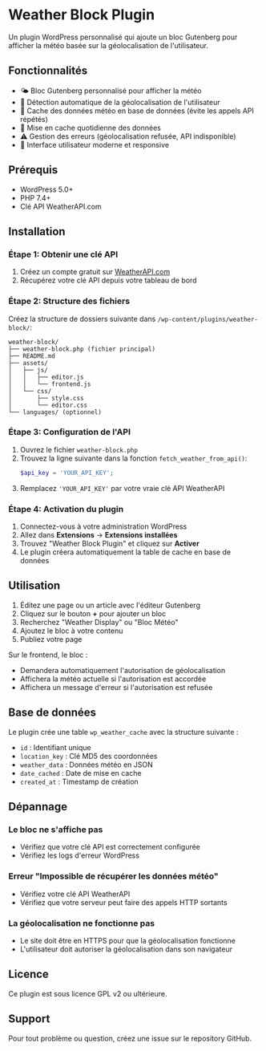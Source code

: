 # Weather Block Plugin

Un plugin WordPress personnalisé qui ajoute un bloc Gutenberg pour afficher la météo basée sur la géolocalisation de l'utilisateur.

## Fonctionnalités

-   🌤️ Bloc Gutenberg personnalisé pour afficher la météo
-   📍 Détection automatique de la géolocalisation de l'utilisateur
-   💾 Cache des données météo en base de données (évite les appels API répétés)
-   🔄 Mise en cache quotidienne des données
-   ⚠️ Gestion des erreurs (géolocalisation refusée, API indisponible)
-   🎨 Interface utilisateur moderne et responsive

## Prérequis

-   WordPress 5.0+
-   PHP 7.4+
-   Clé API WeatherAPI.com

## Installation

### Étape 1: Obtenir une clé API

1. Créez un compte gratuit sur [WeatherAPI.com](https://www.weatherapi.com/)
2. Récupérez votre clé API depuis votre tableau de bord

### Étape 2: Structure des fichiers

Créez la structure de dossiers suivante dans `/wp-content/plugins/weather-block/`:

```
weather-block/
├── weather-block.php (fichier principal)
├── README.md
├── assets/
│   ├── js/
│   │   ├── editor.js
│   │   └── frontend.js
│   └── css/
│       ├── style.css
│       └── editor.css
└── languages/ (optionnel)
```

### Étape 3: Configuration de l'API

1. Ouvrez le fichier `weather-block.php`
2. Trouvez la ligne suivante dans la fonction `fetch_weather_from_api()`:
    ```php
    $api_key = 'YOUR_API_KEY';
    ```
3. Remplacez `'YOUR_API_KEY'` par votre vraie clé API WeatherAPI

### Étape 4: Activation du plugin

1. Connectez-vous à votre administration WordPress
2. Allez dans **Extensions** → **Extensions installées**
3. Trouvez "Weather Block Plugin" et cliquez sur **Activer**
4. Le plugin créera automatiquement la table de cache en base de données

## Utilisation

1. Éditez une page ou un article avec l'éditeur Gutenberg
2. Cliquez sur le bouton **+** pour ajouter un bloc
3. Recherchez "Weather Display" ou "Bloc Météo"
4. Ajoutez le bloc à votre contenu
5. Publiez votre page

Sur le frontend, le bloc :

-   Demandera automatiquement l'autorisation de géolocalisation
-   Affichera la météo actuelle si l'autorisation est accordée
-   Affichera un message d'erreur si l'autorisation est refusée

## Base de données

Le plugin crée une table `wp_weather_cache` avec la structure suivante :

-   `id` : Identifiant unique
-   `location_key` : Clé MD5 des coordonnées
-   `weather_data` : Données météo en JSON
-   `date_cached` : Date de mise en cache
-   `created_at` : Timestamp de création

## Dépannage

### Le bloc ne s'affiche pas

-   Vérifiez que votre clé API est correctement configurée
-   Vérifiez les logs d'erreur WordPress

### Erreur "Impossible de récupérer les données météo"

-   Vérifiez votre clé API WeatherAPI
-   Vérifiez que votre serveur peut faire des appels HTTP sortants

### La géolocalisation ne fonctionne pas

-   Le site doit être en HTTPS pour que la géolocalisation fonctionne
-   L'utilisateur doit autoriser la géolocalisation dans son navigateur

## Licence

Ce plugin est sous licence GPL v2 ou ultérieure.

## Support

Pour tout problème ou question, créez une issue sur le repository GitHub.
